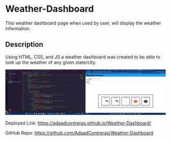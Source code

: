 # Weather-Dashboard
This weather dashboard page when used by user, will display the weather information.

## Description
Using HTML, CSS, and JS a weather dashboard was created to be able to look up the weather of any given state/city.

![img](./assets/img/Screenshot%20(25).png)

Deployed Link: https://adaadcontreras.github.io/Weather-Dashboard/

GitHub Repo: https://github.com/AdaadContreras/Weather-Dashboard